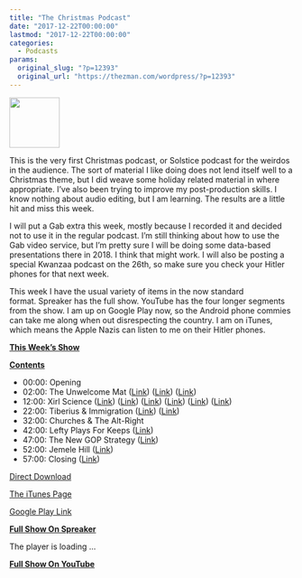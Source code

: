 ```yaml
---
title: "The Christmas Podcast"
date: "2017-12-22T00:00:00"
lastmod: "2017-12-22T00:00:00"
categories:
  - Podcasts
params:
  original_slug: "?p=12393"
  original_url: "https://thezman.com/wordpress/?p=12393"
---
```


<img src="http://thezman.com/wordpress/wp-content/uploads/2016/11/Z.jpg"
class="alignleft wp-image-9116" decoding="async"
sizes="(max-width: 89px) 100vw, 89px"
srcset="https://thezman.com/wordpress/wp-content/uploads/2016/11/Z.jpg 500w, https://thezman.com/wordpress/wp-content/uploads/2016/11/Z-150x150.jpg 150w, https://thezman.com/wordpress/wp-content/uploads/2016/11/Z-300x300.jpg 300w, https://thezman.com/wordpress/wp-content/uploads/2016/11/Z-144x144.jpg 144w"
width="89" height="89" />

This is the very first Christmas podcast, or Solstice podcast for the
weirdos in the audience. The sort of material I like doing does not lend
itself well to a Christmas theme, but I did weave some holiday related
material in where appropriate. I’ve also been trying to improve my
post-production skills. I know nothing about audio editing, but I am
learning. The results are a little hit and miss this week.

I will put a Gab extra this week, mostly because I recorded it and
decided not to use it in the regular podcast. I’m still thinking about
how to use the Gab video service, but I’m pretty sure I will be doing
some data-based presentations there in 2018. I think that might work. I
will also be posting a special Kwanzaa podcast on the 26th, so make sure
you check your Hitler phones for that next week.

This week I have the usual variety of items in the now standard
format. Spreaker has the full show. YouTube has the four longer segments
from the show. I am up on Google Play now, so the Android phone commies
can take me along when out disrespecting the country. I am on iTunes,
which means the Apple Nazis can listen to me on their Hitler phones.

**<u>This Week’s Show</u>**

**<u>Contents</u>**

-   00:00: Opening
-   02:00: The Unwelcome Mat (<a
    href="https://www.nbcnews.com/politics/congress/republican-tax-bill-house-senate-trump-n831161"
    rel="noopener" target="_blank">Link</a>) (<a
    href="http://anepigone.blogspot.com/2017/10/white-electoral-power.html"
    rel="noopener" target="_blank">Link</a>) (<a
    href="http://anepigone.blogspot.com/2017/10/civic-nationalism-is-implicit-white.html"
    rel="noopener" target="_blank">Link</a>)
-   12:00: Xirl Science (<a
    href="http://www.foxnews.com/us/2017/12/15/jingle-bells-rooted-in-racism-boston-university-professor-says.html"
    rel="noopener" target="_blank">Link</a>) (<a
    href="https://www.cambridge.org/core/journals/theatre-survey/article/story-i-must-tell-jingle-bells-in-the-minstrel-repertoire/D42C78950A58BDB88290954F73B195B2"
    rel="noopener" target="_blank">Link</a>)
    (<a href="http://kynahamill.com/" rel="noopener" target="_blank">Link</a>)
    (<a href="http://journals.sagepub.com/doi/abs/10.1177/2043610615619514"
    rel="noopener" target="_blank">Link</a>) (<a
    href="https://pdfs.semanticscholar.org/79b7/f2f41a15ad9528e5d689e766f84964dbaf47.pdf"
    rel="noopener" target="_blank">Link</a>)
    (<a href="https://link.springer.com/chapter/10.1007/978-3-319-61560-8_6"
    rel="noopener" target="_blank">Link</a>)
-   22:00: Tiberius & Immigration
    (<a href="https://en.wikipedia.org/wiki/Flexible_glass" rel="noopener"
    target="_blank">Link</a>) (<a
    href="https://www.politico.eu/article/europe-migration-migrants-are-here-to-stay-refugee-crisis/"
    rel="noopener" target="_blank">Link</a>)
-   32:00: Churches & The Alt-Right
-   42:00: Lefty Plays For Keeps (<a
    href="https://www.politico.com/story/2017/12/16/dan-lipinski-conservative-democrat-election-299572"
    rel="noopener" target="_blank">Link</a>)
-   47:00: The New GOP Strategy (<a
    href="https://www.thedailybeast.com/the-republican-party-faces-a-roy-moore-style-humiliation-in-virginia"
    rel="noopener" target="_blank">Link</a>)
-   52:00: Jemele Hill (<a
    href="http://www.breitbart.com/sports/2017/12/20/espns-hill-on-trump-i-thought-everybody-knew-trump-is-a-white-supremacist/"
    rel="noopener" target="_blank">Link</a>)
-   57:00: Closing (<a
    href="https://www.thesun.co.uk/news/5180952/man-with-worlds-largest-penis-is-now-registered-disabled-because-his-18inch-member-is-so-big-but-he-refuses-to-get-a-reduction/"
    rel="noopener" target="_blank">Link</a>)

<a
href="https://api.spreaker.com/download/episode/13647688/ep_24_merry_christmas.mp3"
rel="noopener" target="_blank">Direct Download</a>

<a
href="https://itunes.apple.com/us/podcast/the-z-blog-power-hour/id1262799640?mt=2"
rel="noopener" target="_blank">The iTunes Page</a>

<a
href="https://playmusic.app.goo.gl/?ibi=com.google.PlayMusic&amp;isi=691797987&amp;ius=googleplaymusic&amp;link=https://play.google.com/music/m/Ign2aae4ofqi7ih4zik5ipqtv3y?t%3DThe_Z_Blog_Power_Hour%26pcampaignid%3DMKT-na-all-co-pr-mu-pod-16"
rel="noopener" target="_blank">Google Play Link</a>

**<u>Full Show On Spreaker</u>**

The player is loading ...

<span class="widget_spinner dark"></span>

**<u>Full Show On YouTube</u>**
